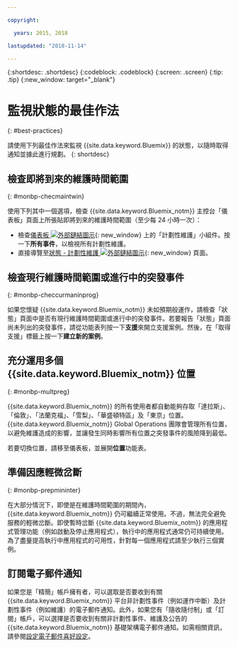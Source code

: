```yaml
---

copyright:

  years: 2015, 2018

lastupdated: "2018-11-14"

---
```


{:shortdesc: .shortdesc}
{:codeblock: .codeblock}
{:screen: .screen}
{:tip: .tip}
{:new_window: target="_blank"}

# 監視狀態的最佳作法
{: #best-practices}

請使用下列最佳作法來監視 {{site.data.keyword.Bluemix}} 的狀態，以隨時取得通知並據此進行規劃。
{: shortdesc}

## 檢查即將到來的維護時間範圍
{: #monbp-checmaintwin}

使用下列其中一個選項，檢查 {{site.data.keyword.Bluemix_notm}} 主控台「儀表板」頁面上所張貼即將到來的維護時間範圍（至少每 24 小時一次）：
* 檢查[儀表板 ![外部鏈結圖示](../icons/launch-glyph.svg "外部鏈結圖示")](https://cloud.ibm.com){: new_window} 上的「計劃性維護」小組件。按一下**所有事件**，以檢視所有計劃性維護。
* 直接導覽至[狀態 - 計劃性維護 ![外部鏈結圖示](../icons/launch-glyph.svg "外部鏈結圖示")](https://cloud.ibm.com/status?selected=maintenance){: new_window} 頁面。

## 檢查現行維護時間範圍或進行中的突發事件
{: #monbp-checcurmaninprog}

如果您懷疑 {{site.data.keyword.Bluemix_notm}} 未如預期般運作，請檢查「狀態」頁面中是否有現行維護時間範圍或進行中的突發事件。若要報告「狀態」頁面尚未列出的突發事件，請從功能表列按一下**支援**來開立支援案例。然後，在「取得支援」標籤上按一下**建立新的案例**。

## 充分運用多個 {{site.data.keyword.Bluemix_notm}} 位置
{: #monbp-multpreg}

{{site.data.keyword.Bluemix_notm}} 的所有使用者都自動能夠存取「達拉斯」、「倫敦」、「法蘭克福」、「雪梨」、「華盛頓特區」及「東京」位置。{{site.data.keyword.Bluemix_notm}} Global Operations 團隊會管理所有位置，以避免維護造成的影響，並讓發生同時影響所有位置之突發事件的風險降到最低。

若要切換位置，請移至儀表板，並展開**位置**功能表。

## 準備因應輕微岔斷
{: #monbp-prepmininter}

在大部分情況下，即使是在維護時間範圍的期間內，{{site.data.keyword.Bluemix_notm}} 仍可繼續正常使用。不過，無法完全避免服務的輕微岔斷。即使暫時岔斷 {{site.data.keyword.Bluemix_notm}} 的應用程式管理功能（例如啟動及停止應用程式），執行中的應用程式通常仍可持續使用。為了盡量提高執行中應用程式的可用性，針對每一個應用程式請至少執行三個實例。

## 訂閱電子郵件通知

如果您是「精簡」帳戶擁有者，可以選取是否要收到有關 {{site.data.keyword.Bluemix_notm}} 平台非計劃性事件（例如運作中斷）及計劃性事件（例如維護）的電子郵件通知。此外，如果您有「隨收隨付制」或「訂閱」帳戶，可以選擇是否要收到有關非計劃性事件、維護及公告的 {{site.data.keyword.Bluemix_notm}} 基礎架構電子郵件通知。如需相關資訊，請參閱[設定電子郵件喜好設定](/docs/account/email.html)。



